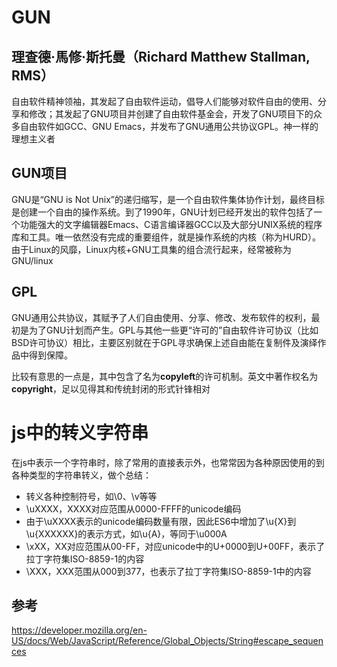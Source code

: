 # GUN

##  理查德·馬修·斯托曼（Richard Matthew Stallman, RMS）

自由软件精神领袖，其发起了自由软件运动，倡导人们能够对软件自由的使用、分享和修改；其发起了GNU项目并创建了自由软件基金会，开发了GNU项目下的众多自由软件如GCC、GNU Emacs，并发布了GNU通用公共协议GPL。神一样的理想主义者

## GUN项目

GNU是“GNU is Not Unix”的递归缩写，是一个自由软件集体协作计划，最终目标是创建一个自由的操作系统。到了1990年，GNU计划已经开发出的软件包括了一个功能强大的文字编辑器Emacs、C语言编译器GCC以及大部分UNIX系统的程序库和工具。唯一依然没有完成的重要组件，就是操作系统的内核（称为HURD）。由于Linux的风靡，Linux内核+GNU工具集的组合流行起来，经常被称为GNU/linux

## GPL

GNU通用公共协议，其赋予了人们自由使用、分享、修改、发布软件的权利，最初是为了GNU计划而产生。GPL与其他一些更“许可的”自由软件许可协议（比如BSD许可协议）相比，主要区别就在于GPL寻求确保上述自由能在复制件及演绎作品中得到保障。

比较有意思的一点是，其中包含了名为**copyleft**的许可机制。英文中著作权名为**copyright**，足以见得其和传统封闭的形式针锋相对

# js中的转义字符串

在js中表示一个字符串时，除了常用的直接表示外，也常常因为各种原因使用的到各种类型的字符串转义，做个总结：

- 转义各种控制符号，如\0、\v等等
- \uXXXX，XXXX对应范围从0000-FFFF的unicode编码
- 由于\uXXXX表示的unicode编码数量有限，因此ES6中增加了\u{X}到\u{XXXXXX}的表示方式，如\u{A}，等同于\u000A
- \xXX，XX对应范围从00-FF，对应unicode中的U+0000到U+00FF，表示了拉丁字符集ISO-8859-1的内容
- \XXX，XXX范围从000到377，也表示了拉丁字符集ISO-8859-1中的内容

## 参考

https://developer.mozilla.org/en-US/docs/Web/JavaScript/Reference/Global_Objects/String#escape_sequences

